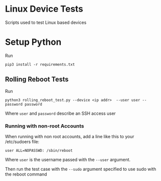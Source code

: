# Linux Device Tests
Scripts used to test Linux based devices

# Setup Python

Run 
```
pip3 install -r requirements.txt
```
## Rolling Reboot Tests

Run
```
python3 rolling_reboot_test.py --device <ip addr>  --user user --password password
```
Where `user` and `password` describe an SSH access user

### Running with non-root Accounts

When running with non root accounts, add a line like this to your /etc/sudoers file:
```
user ALL=NOPASSWD: /sbin/reboot
```
Where `user` is the username passed with the `--user` argument.

Then run the test case with the `--sudo` argument specified to use sudo with the reboot command

